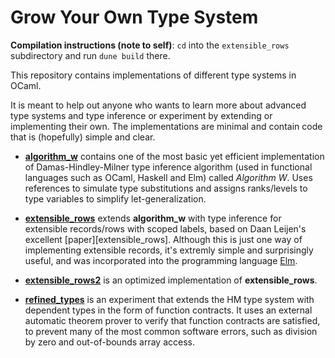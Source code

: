 Grow Your Own Type System
=========================

**Compilation instructions (note to self)**: `cd` into the `extensible_rows` subdirectory and run `dune build` there.     

This repository contains implementations of different type systems in OCaml.

It is meant to help out anyone who wants to learn more about advanced type systems and
type inference or experiment by extending or implementing their own. The implementations
are minimal and contain code that is (hopefully) simple and clear.

-   [**algorithm_w**](https://github.com/tomprimozic/type-systems/tree/master/algorithm_w)
    contains one of the most basic yet efficient implementation of Damas-Hindley-Milner
    type inference algorithm (used in functional languages such as OCaml, Haskell and Elm)
    called *Algorithm W*. Uses references to simulate type substitutions and assigns
    ranks/levels to type variables to simplify let-generalization.

-   [**extensible_rows**](https://github.com/tomprimozic/type-systems/tree/master/extensible_rows)
    extends **algorithm_w** with type inference for extensible records/rows
    with scoped labels, based on Daan Leijen's excellent [paper][extensible_rows]. Although
    this is just one way of implementing extensible records, it's extremly simple and
    surprisingly useful, and was incorporated into the programming language
    [Elm](http://elm-lang.org/learn/Records.elm).

-   [**extensible_rows2**](https://github.com/tomprimozic/type-systems/tree/master/extensible_rows2)
    is an optimized implementation of **extensible_rows**.

-   [**refined_types**](https://github.com/tomprimozic/type-systems/tree/master/refined_types)
    is an experiment that extends the HM type system with dependent types in the form of function
    contracts. It uses an external automatic theorem prover to verify that function contracts are
    satisfied, to prevent many of the most common software errors, such
    as division by zero and out-of-bounds array access.
